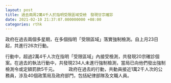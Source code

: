 ```yaml
---
layout: post
title: 過去兩周2萬4千人於指明受限區域受檢　發現廿宗確診
date: 2021-02-10 21:37:07.000000000 +08:00
categories: rthk
---
```


政府在過去兩個多星期，在多個指明「受限區域」落實強制檢測。自上月23日起，共進行26次行動。

行動中，超過2萬4千人次在指明「受限區域」內接受檢測，共發現20宗確診個案。在過去的執法行動中，共發現234人未進行強制檢測，當局已向他們發出強制檢測令或定額罰款5千元。
　　
政府在過去的行動，共動員接近1萬2千人次的公務員，涉及40個政策局及政府部門，包括紀律部隊及文職人員。
